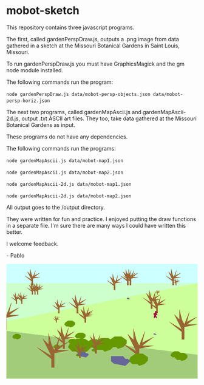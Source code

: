 # mobot-sketch

This repository contains three javascript programs.

The first, called gardenPerspDraw.js, outputs a .png image from data gathered in a sketch at the Missouri Botanical Gardens in Saint Louis, Missouri.

To run gardenPerspDraw.js you must have GraphicsMagick and the gm node module installed.

The following commands run the program:

`node gardenPerspDraw.js data/mobot-persp-objects.json data/mobot-persp-horiz.json`

The next two programs, called gardenMapAscii.js and gardenMapAscii-2d.js, output .txt ASCII art files. They too, take data gathered at the Missouri Botanical Gardens as input.

These programs do not have any dependencies.

The following commands run the programs:

`node gardenMapAscii.js data/mobot-map1.json` 

`node gardenMapAscii.js data/mobot-map2.json`

`node gardenMapAscii-2d.js data/mobot-map1.json`

`node gardenMapAscii-2d.js data/mobot-map2.json`

All output goes to the /output directory.

They were written for fun and practice. I enjoyed putting the draw functions in a separate file. I'm sure there are many ways I could have written this better.

I welcome feedback.

\- Pablo

![Output Image](./output/gardenPerspDraw.png)
